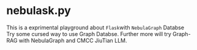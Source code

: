 # nebulask.py
This is a exprimental playground about `Flask`with `NebulaGraph` Databse   
Try some cursed way to use Graph Databse.
Further more will try Graph-RAG with NebulaGraph and CMCC JiuTian LLM.